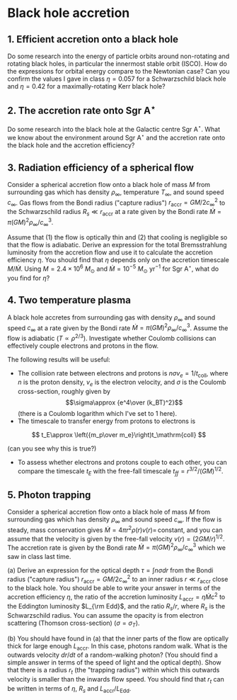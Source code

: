 # Black hole accretion

## 1. Efficient accretion onto a black hole

Do some research into the energy of particle orbits around non-rotating and rotating black holes, in particular the innermost stable orbit (ISCO). How do the expressions for orbital energy compare to the Newtonian case? Can you confirm the values I gave in class $\eta=0.057$ for a Schwarzschild black hole and $\eta=0.42$ for a maximally-rotating Kerr black hole?

## 2. The accretion rate onto Sgr A$^\star$

Do some research into the black hole at the Galactic centre Sgr A$^\star$. What we know about the environment around Sgr A$^\star$ and the accretion rate onto the black hole and the accretion efficiency?

## 3. Radiation efficiency of a spherical flow 

Consider a spherical accretion flow onto a black hole of mass $M$ from surrounding gas which has density $\rho_\infty,$ temperature  $T_\infty$, and sound speed $c_\infty$. Gas flows from the Bondi radius ("capture radius") $r_\mathrm{accr}=GM/2c_\infty^2$ to the Schwarzschild radius $R_s\ll r_\mathrm{accr}$ at a rate given by the Bondi rate $\dot M = \pi (GM)^2 \rho_\infty/c_\infty^3$.

Assume that (1) the flow is optically thin and (2) that cooling is negligible so that the flow is adiabatic. Derive an expression for the total Bremsstrahlung luminosity from the accretion flow and use it to calculate the accretion efficiency $\eta$. You should find that $\eta$ depends only on the accretion timescale $M/\dot M$. Using $M=2.4\times 10^6\ M_\odot$ and $\dot M=10^{-5}\ M_\odot\ \mathrm{yr^{-1}}$ for Sgr A$^\star$, what do you find for $\eta$?

## 4. Two temperature plasma

A black hole accretes from surrounding gas with density $\rho_\infty$ and sound speed $c_\infty$ at a rate given by the Bondi rate $\dot M = \pi (GM)^2 \rho_\infty/c_\infty^3$. Assume the flow is adiabatic ($T\propto \rho^{2/3}$). Investigate whether Coulomb collisions can effectively couple electrons and protons in the flow.

The following results will be useful:
* The collision rate between electrons and protons is $n\sigma v_e=1/t_\mathrm{coll}$, where $n$ is the proton density, $v_e$ is the electron velocity, and $\sigma$ is the Coulomb cross-section, roughly given by  $$\sigma\approx {e^4\over (k_BT)^2}$$ (there is a Coulomb logarithm which I've set to 1 here). 
* The timescale to transfer energy from protons to electrons is 

$$
t_E\approx \left({m_p\over m_e}\right)t_\mathrm{coll}
$$ 

(can you see why this is true?)
* To assess whether electrons and protons couple to each other, you can compare the timescale $t_E$ with the free-fall timescale $t_{ff} = r^{3/2}/(GM)^{1/2}$. 

## 5. Photon trapping

Consider a spherical accretion flow onto a black hole of mass $M$ from surrounding gas which has density $\rho_\infty$ and sound speed $c_\infty$. If the flow is steady, mass conservation gives $\dot M = 4\pi r^2\rho(r) v(r)=\,$constant, and you can assume that the velocity is given by the free-fall velocity $v(r)=(2GM/r)^{1/2}$. The accretion rate is given by the Bondi rate $\dot M = \pi (GM)^2 \rho_\infty/c_\infty^3$ which we saw in class last time.

(a) Derive an expression for the optical depth $\tau = \int n\sigma dr$ from the Bondi radius ("capture radius") $r_\mathrm{accr}=GM/2c_\infty^2$ to an inner radius $r\ll r_\mathrm{accr}$ close to the black hole. You should be able to write your answer in terms of the accretion efficiency $\eta$, the ratio of the accretion luminosity $L_\mathrm{accr}=\eta \dot M c^2$ to the Eddington luminosity $L_{\rm Edd}$, and the ratio $R_s/r$, where $R_s$ is the Schwarzschild radius. You can assume the opacity is from electron scattering (Thomson cross-section) ($\sigma=\sigma_T$).

(b) You should have found in (a) that the inner parts of the flow are optically thick for large enough $L_\mathrm{accr}$. In this case, photons random walk. What is the outwards velocity $dr/dt$ of a random-walking photon? (You should find a simple answer in terms of the speed of light and the optical depth). Show that there is a radius $r_t$ (the "trapping radius") within which this outwards velocity is smaller than the inwards flow speed. You should find that $r_t$ can be written in terms of $\eta$, $R_s$ and $L_\mathrm{accr}/L_\mathrm{Edd}$. 